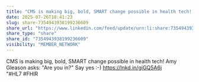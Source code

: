 ```yaml
---
title: "CMS is making big, bold, SMART change possible in health tech! Amy Gleason…"
date: 2025-07-26T18:41:23
slug: share-7354943938199236609
share_url: "https://www.linkedin.com/feed/update/urn:li:share:7354943938199236609"
share_type: "share"
share_id: "7354943938199236609"
visibility: "MEMBER_NETWORK"
---
```


CMS is making big, bold, SMART change possible in health tech! Amy Gleason asks: "Are you in?" Say yes :-)
https://lnkd.in/giGQ5A6j
"#HL7 #FHIR
